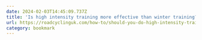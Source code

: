 ```yaml
---
date: 2024-02-03T14:45:09.737Z
title: 'Is high intensity training more effective than winter training?'
url: https://roadcyclinguk.com/how-to/should-you-do-high-intensity-training-rather-than-base-training-during-winter.html
category: bookmark
---
```

